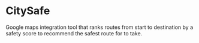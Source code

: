 # CitySafe
Google maps integration tool that ranks routes from start to destination by a safety score to recommend the safest route for to take.
